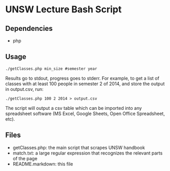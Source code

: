 UNSW Lecture Bash Script
========================

## Dependencies
- php

## Usage
```
./getClasses.php min_size #semester year
```
Results go to stdout, progress goes to stderr.
For example, to get a list of classes with at least 100 people in semester 2 of
2014, and store the output in output.csv, run:
```
./getClasses.php 100 2 2014 > output.csv
```

The script will output a csv table which can be imported into any spreadsheet
software (MS Excel, Google Sheets, Open Office Spreadsheet, etc).

## Files
- getClasses.php: the main script that scrapes UNSW handbook
- match.txt: a large regular expression that recognizes the relevant parts of the
page
- README.markdown: this file
